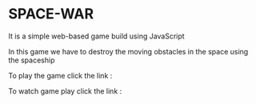 # SPACE-WAR

It is a simple web-based game build using JavaScript

In this game we have to destroy the moving obstacles in the space using the spaceship

To play the game click the link : 

To watch game play click the link :
